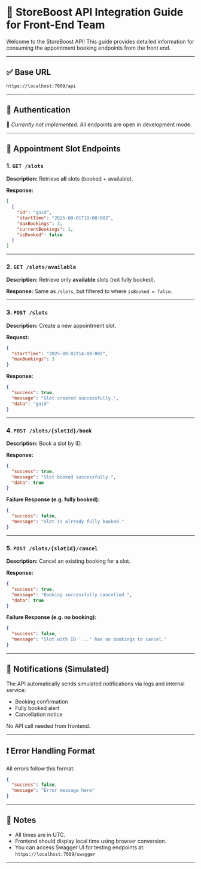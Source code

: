 # 📘 StoreBoost API Integration Guide for Front-End Team

Welcome to the StoreBoost API! This guide provides detailed information for consuming the appointment booking endpoints from the front end.

---

## ✅ Base URL

```
https://localhost:7009/api
```

---

## 🔷 Authentication

🔐 *Currently not implemented*. All endpoints are open in development mode.

---

## 📅 Appointment Slot Endpoints

### 1. `GET /slots`
**Description:** Retrieve **all** slots (booked + available).

**Response:**
```json
[
  {
    "id": "guid",
    "startTime": "2025-08-01T10:00:00Z",
    "maxBookings": 3,
    "currentBookings": 1,
    "isBooked": false
  }
]
```

---

### 2. `GET /slots/available`
**Description:** Retrieve only **available** slots (not fully booked).

**Response:** Same as `/slots`, but filtered to where `isBooked = false`.

---

### 3. `POST /slots`
**Description:** Create a new appointment slot.

**Request:**
```json
{
  "startTime": "2025-08-02T14:00:00Z",
  "maxBookings": 3
}
```

**Response:**
```json
{
  "success": true,
  "message": "Slot created successfully.",
  "data": "guid"
}
```

---

### 4. `POST /slots/{slotId}/book`
**Description:** Book a slot by ID.

**Response:**
```json
{
  "success": true,
  "message": "Slot booked successfully.",
  "data": true
}
```

**Failure Response (e.g. fully booked):**
```json
{
  "success": false,
  "message": "Slot is already fully booked."
}
```

---

### 5. `POST /slots/{slotId}/cancel`
**Description:** Cancel an existing booking for a slot.

**Response:**
```json
{
  "success": true,
  "message": "Booking successfully cancelled.",
  "data": true
}
```

**Failure Response (e.g. no booking):**
```json
{
  "success": false,
  "message": "Slot with ID '...' has no bookings to cancel."
}
```

---

## 🔔 Notifications (Simulated)
The API automatically sends simulated notifications via logs and internal service:
- Booking confirmation
- Fully booked alert
- Cancellation notice

No API call needed from frontend.

---

## ❗ Error Handling Format

All errors follow this format:

```json
{
  "success": false,
  "message": "Error message here"
}
```

---

## 📄 Notes
- All times are in UTC.
- Frontend should display local time using browser conversion.
- You can access Swagger UI for testing endpoints at: `https://localhost:7009/swagger`

---

